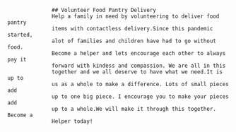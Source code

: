                   ## Volunteer Food Pantry Delivery
                  Help a family in need by volunteering to deliver food pantry
                  items with contactless delivery.Since this pandemic started,
                  alot of families and children have had to go without food.
                  Become a helper and lets encourage each other to always pay it
                  forward with kindess and compassion. We are all in this
                  together and we all deserve to have what we need.It is up to
                  us as a whole to make a difference. Lots of small pieces add
                  up to one big piece. I encourage you to make your pieces add
                  up to a whole.We will make it through this together. Become a
                  Helper today! 
